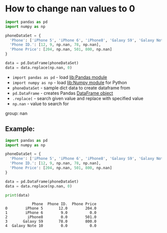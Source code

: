 # How to change nan values to 0

```python
import pandas as pd
import numpy as np

phoneDataSet = {
  'Phone': ['iPhone 5', 'iPhone 6', 'iPhone8', 'Galaxy S9', 'Galaxy Note 10'],
  'Phone ID.': [12, 9, np.nan, 78, np.nan],
  'Phone Price': [204, np.nan, 501, 800, np.nan]
}

data = pd.DataFrame(phoneDataSet)
data = data.replace(np.nan, 0)
```

- `import pandas as pd` - load [lib:Pandas module](/python-pandas/how-to-install-pandas)
- `import numpy as np` - load [lib:Numpy module](/python-numpy/how-to-install-python-numpy-lib) for Python
- `phoneDataSet` - sample dict data to create dataframe from
- `pd.DataFrame` - creates Pandas [DataFrame object](https://pandas.pydata.org/docs/reference/api/pandas.DataFrame.html)
- `.replace(` - search given value and replace with specified value 
- `np.nan` - value to search for

group: nan

## Example: 
```python
import pandas as pd
import numpy as np

phoneDataSet = {
  'Phone': ['iPhone 5', 'iPhone 6', 'iPhone8', 'Galaxy S9', 'Galaxy Note 10'],
  'Phone ID.': [12, 9, np.nan, 78, np.nan],
  'Phone Price': [204, np.nan, 501, 800, np.nan]
}

data = pd.DataFrame(phoneDataSet)
data = data.replace(np.nan, 0)

print(data)
```
```
            Phone  Phone ID.  Phone Price
0        iPhone 5       12.0        204.0
1        iPhone 6        9.0          0.0
2         iPhone8        0.0        501.0
3       Galaxy S9       78.0        800.0
4  Galaxy Note 10        0.0          0.0

```

